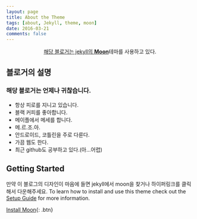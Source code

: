 ```yaml
---
layout: page
title: About the Theme
tags: [about, Jekyll, theme, moon]
date: 2016-03-21
comments: false
---
```

    
<center><a href="http://taylantatli.github.io/Moon">해당 블로거는 jekyll의 <b>Moon</b></a>테마를 사용하고 있다.</center>

## 블로거의 설명
### 해당 블로거는 언제나 귀찮습니다.
* 항상 피로를 지니고 있습니다.
* 블랙 커피를 좋아합니다.
* 메이플에서 메세를 합니다.
* 메.르.조.아.
* 안드로이드, 코틀린을 주로 다룬다.
* 가끔 웹도 한다.
* 최근 github도 공부하고 있다.(아...어렵)

## Getting Started
만약 이 블로그의 디자인이 마음에 들면 jekyll에서 moon을 찾거나 하이퍼링크를 클릭해서 다운해주세요.
To learn how to install and use this theme check out the [Setup Guide](http://taylantatli.me/Moon/moon-theme/) for more information.
      
[Install Moon](https://github.com/TaylanTatli/Moon){: .btn}
